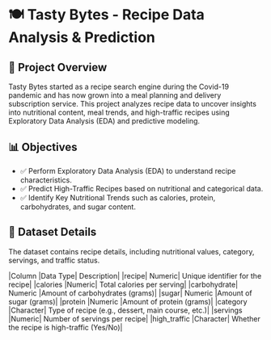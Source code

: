 # 🍽️ Tasty Bytes - Recipe Data Analysis & Prediction
## 📌 Project Overview
Tasty Bytes started as a recipe search engine during the Covid-19 pandemic and has now grown into a meal planning and delivery subscription service. This project analyzes recipe data to uncover insights into nutritional content, meal trends, and high-traffic recipes using Exploratory Data Analysis (EDA) and predictive modeling.

## 📊 Objectives
- ✅ Perform Exploratory Data Analysis (EDA) to understand recipe characteristics.
- ✅ Predict High-Traffic Recipes based on nutritional and categorical data.
- ✅ Identify Key Nutritional Trends such as calories, protein, carbohydrates, and sugar content.

##  📂 Dataset Details
The dataset contains recipe details, including nutritional values, category, servings, and traffic status.

|Column	|Data Type|	Description|
|recipe|	Numeric|	Unique identifier for the recipe|
|calories	|Numeric|	Total calories per serving|
|carbohydrate|	Numeric	|Amount of carbohydrates (grams)|
|sugar|	Numeric	|Amount of sugar (grams)|
|protein	|Numeric	|Amount of protein (grams)|
|category	|Character|	Type of recipe (e.g., dessert, main course, etc.)|
|servings	|Numeric|	Number of servings per recipe|
|high_traffic	|Character|	Whether the recipe is high-traffic (Yes/No)|
